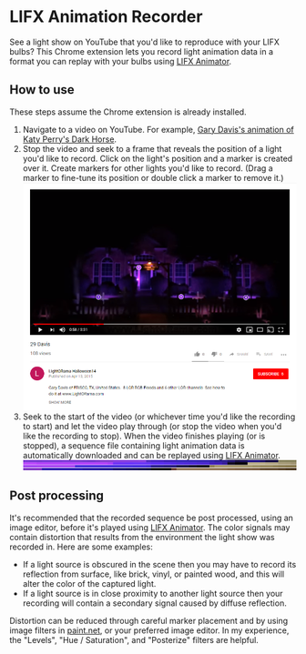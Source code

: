 # LIFX Animation Recorder
See a light show on YouTube that you'd like to reproduce with your LIFX bulbs? This Chrome extension lets you record light animation data in a format you can replay with your bulbs using [LIFX Animator](https://github.com/galehouse5/LifxAnimator).

## How to use
These steps assume the Chrome extension is already installed.
1. Navigate to a video on YouTube. For example, [Gary Davis's animation of Katy Perry's Dark Horse](https://www.youtube.com/watch?v=_u2c9H4stVk).
2. Stop the video and seek to a frame that reveals the position of a light you'd like to record. Click on the light's position and a marker is created over it. Create markers for other lights you'd like to record. (Drag a marker to fine-tune its position or double click a marker to remove it.)
![Light Markers Example](light-markers-example.png)
3. Seek to the start of the video (or whichever time you'd like the recording to start) and let the video play through (or stop the video when you'd like the recording to stop). When the video finishes playing (or is stopped), a sequence file containing light animation data is automatically downloaded and can be replayed using [LIFX Animator](https://github.com/galehouse5/LifxAnimator).
![Recorded Sequence Example](recorded-sequence-example.png)

## Post processing
It's recommended that the recorded sequence be post processed, using an image editor, before it's played using [LIFX Animator](https://github.com/galehouse5/LifxAnimator). The color signals may contain distortion that results from the environment the light show was recorded in. Here are some examples:
- If a light source is obscured in the scene then you may have to record its reflection from surface, like brick, vinyl, or painted wood, and this will alter the color of the captured light.
- If a light source is in close proximity to another light source then your recording will contain a secondary signal caused by diffuse reflection.

Distortion can be reduced through careful marker placement and by using image filters in [paint.net](https://www.getpaint.net/), or your preferred image editor. In my experience, the "Levels", "Hue / Saturation", and "Posterize" filters are helpful.
